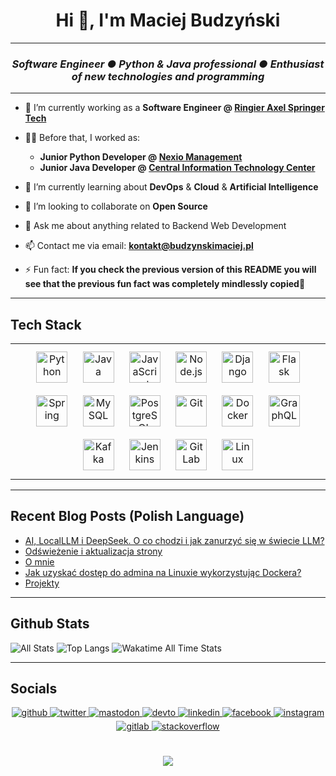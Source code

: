 # <div align="center">Hi 👋, I'm Maciej Budzyński</div>  
<hr/>


### <div align="center">*Software Engineer ● Python & Java professional ● Enthusiast of new technologies and programming*</div>  
<hr/>


-  🔭 I’m currently working as a **Software Engineer @ [Ringier Axel Springer Tech](https://tech.ringieraxelspringer.com/)**  
  

- 👨‍💼 Before that, I worked as:
  - **Junior Python Developer @ [Nexio Management](https://nexio.pl/)**
  - **Junior Java Developer @ [Central Information Technology Center](https://www.coi.gov.pl/)**


  
  

- 🌱 I’m currently learning about **DevOps** & **Cloud** & **Artificial Intelligence**  
  

- 👯 I’m looking to collaborate on **Open Source**  
  

- 💬 Ask me about anything related to Backend Web Development  
  

- 📫 Contact me via email: **kontakt@budzynskimaciej.pl**  
  

- ⚡ Fun fact: **If you check the previous version of this README you will see that the previous fun fact was completely mindlessly copied**🤫  
  

<hr/>


## Tech Stack  
<table><tr><td valign="top" width="100%">

<div align="center">  
<a href="https://www.python.org/" target="_blank"><img style="margin: 10px" src="https://profilinator.rishav.dev/skills-assets/python-original.svg" alt="Python" height="50" /></a>  
<a href="https://www.java.com/" target="_blank"><img style="margin: 10px" src="https://profilinator.rishav.dev/skills-assets/java-original-wordmark.svg" alt="Java" height="50" /></a>  
<a href="https://www.javascript.com/" target="_blank"><img style="margin: 10px" src="https://profilinator.rishav.dev/skills-assets/javascript-original.svg" alt="JavaScript" height="50" /></a>  
<a href="https://nodejs.org/" target="_blank"><img style="margin: 10px" src="https://profilinator.rishav.dev/skills-assets/nodejs-original-wordmark.svg" alt="Node.js" height="50" /></a>  
<a href="https://www.djangoproject.com/" target="_blank"><img style="margin: 10px" src="https://profilinator.rishav.dev/skills-assets/django-original.svg" alt="Django" height="50" /></a>  
<a href="https://flask.palletsprojects.com/" target="_blank"><img style="margin: 10px" src="https://profilinator.rishav.dev/skills-assets/flask.png" alt="Flask" height="50" /></a>  
<a href="https://docs.spring.io/spring-framework/docs/3.0.x/reference/expressions.html#:~:text=The%20Spring%20Expression%20Language%20(SpEL,and%20basic%20string%20templating%20functionality." target="_blank"><img style="margin: 10px" src="https://profilinator.rishav.dev/skills-assets/springio-icon.svg" alt="Spring" height="50" /></a>  
<a href="https://www.mysql.com/" target="_blank"><img style="margin: 10px" src="https://profilinator.rishav.dev/skills-assets/mysql-original-wordmark.svg" alt="MySQL" height="50" /></a>  
<a href="https://www.postgresql.org/" target="_blank"><img style="margin: 10px" src="https://profilinator.rishav.dev/skills-assets/postgresql-original-wordmark.svg" alt="PostgreSQL" height="50" /></a>  
<a href="https://github.com/" target="_blank"><img style="margin: 10px" src="https://profilinator.rishav.dev/skills-assets/git-scm-icon.svg" alt="Git" height="50" /></a>  
<a href="https://www.docker.com/" target="_blank"><img style="margin: 10px" src="https://profilinator.rishav.dev/skills-assets/docker-original-wordmark.svg" alt="Docker" height="50" /></a>  
<a href="https://graphql.org/" target="_blank"><img style="margin: 10px" src="https://profilinator.rishav.dev/skills-assets/graphql.png" alt="GraphQL" height="50" /></a>  
<a href="https://kafka.apache.org/" target="_blank"><img style="margin: 10px" src="https://profilinator.rishav.dev/skills-assets/apache_kafka-icon.svg" alt="Kafka" height="50" /></a>  
<a href="https://www.jenkins.io/" target="_blank"><img style="margin: 10px" src="https://profilinator.rishav.dev/skills-assets/jenkins-icon.svg" alt="Jenkins" height="50" /></a>  
<a href="https://about.gitlab.com/" target="_blank"><img style="margin: 10px" src="https://profilinator.rishav.dev/skills-assets/gitlab.svg" alt="GitLab" height="50" /></a>  
<a href="https://www.linux.org/" target="_blank"><img style="margin: 10px" src="https://profilinator.rishav.dev/skills-assets/linux-original.svg" alt="Linux" height="50" /></a>  
</div>
</td></tr></table>  

<hr/>

<!--- TODO 
## Projects:
### Main:
- UnderConstruction
### Proof of Concept:
- UnderConstruction
### Rectuitment tasks:
- UnderConstruction
<hr/>
--->


## Recent Blog Posts (Polish Language) 
<!-- BLOG-POST-LIST:START -->
- [AI, LocalLLM i DeepSeek. O co chodzi i jak zanurzyć się w świecie LLM?](https://blog.budzynskimaciej.pl/post/ai-and-llms/)
- [Odświeżenie i aktualizacja strony](https://blog.budzynskimaciej.pl/post/site-update-and-changes/)
- [O mnie](https://blog.budzynskimaciej.pl/about/)
- [Jak uzyskać dostęp do admina na Linuxie wykorzystując Dockera?](https://blog.budzynskimaciej.pl/post/docker-sudo-tricks/)
- [Projekty](https://blog.budzynskimaciej.pl/projects/)
<!-- BLOG-POST-LIST:END -->  

<hr/>


## Github Stats  
![All Stats](https://github-readme-stats.vercel.app/api?username=BudzynskiMaciej&show_icons=true&include_all_commits=true&count_private=true&custom_title=BudzynskiMaciej%20-%20Github%20Stats)
![Top Langs](https://github-readme-stats.vercel.app/api/top-langs/?username=BudzynskiMaciej&layout=compact)
![Wakatime All Time Stats](https://github-readme-stats.vercel.app/api/wakatime?username=BudzynskiMaciej&layout=compact&custom_title=Wakatime%20-%20All%20Time%20Stats)
 
<hr/>


## Socials  
<div align="center">
<a href="https://github.com/BudzynskiMaciej" target="_blank">
<img src=https://img.shields.io/badge/github-%2324292e.svg?&style=for-the-badge&logo=github&logoColor=white alt=github style="margin-bottom: 5px;" />
</a>
<a href="https://twitter.com/BudzynskiMaciek" target="_blank">
<img src=https://img.shields.io/badge/twitter-%2300acee.svg?&style=for-the-badge&logo=twitter&logoColor=white alt=twitter style="margin-bottom: 5px;" />
</a>
<a href="https://mastodon.social/@BudzynskiMaciej" target="_blank" rel="me">
<img src=https://img.shields.io/badge/mastodon-349eeb.svg?&style=for-the-badge&logo=mastodon&logoColor=white alt=mastodon style="margin-bottom: 5px;" />
</a>
<a href="https://dev.to/BudzynskiMaciej" target="_blank">
<img src=https://img.shields.io/badge/dev.to-%2308090A.svg?&style=for-the-badge&logo=dev.to&logoColor=white alt=devto style="margin-bottom: 5px;" />
</a>
<a href="https://linkedin.com/in/BudzynskiMaciej" target="_blank">
<img src=https://img.shields.io/badge/linkedin-%231E77B5.svg?&style=for-the-badge&logo=linkedin&logoColor=white alt=linkedin style="margin-bottom: 5px;" />
</a>
<a href="https://www.facebook.com/maciej.budzynski1" target="_blank">
<img src=https://img.shields.io/badge/facebook-%232E87FB.svg?&style=for-the-badge&logo=facebook&logoColor=white alt=facebook style="margin-bottom: 5px;" />
</a>
<a href="https://instagram.com/budzynski_maciej" target="_blank">
<img src=https://img.shields.io/badge/instagram-%23000000.svg?&style=for-the-badge&logo=instagram&logoColor=white alt=instagram style="margin-bottom: 5px;" />
</a>
<a href="https://gitlab.com/BudzynskiMaciej" target="_blank">
<img src=https://img.shields.io/badge/gitlab-330F63.svg?&style=for-the-badge&logo=gitlab&logoColor=white alt=gitlab style="margin-bottom: 5px;" />
</a>
<a href="https://stackoverflow.com/users/6785124/maciej-budzyński" target="_blank">
<img src=https://img.shields.io/badge/stackoverflow-%23F28032.svg?&style=for-the-badge&logo=stackoverflow&logoColor=white alt=stackoverflow style="margin-bottom: 5px;" />
</a>  
</div>  
  

<br/>  
 

<br/>  

<div align="center">
<img src="https://komarev.com/ghpvc/?username=BudzynskiMaciej&&style=flat-square" align="center" />
</div>  
  

<br/>  

  

<br/>  


<br />
